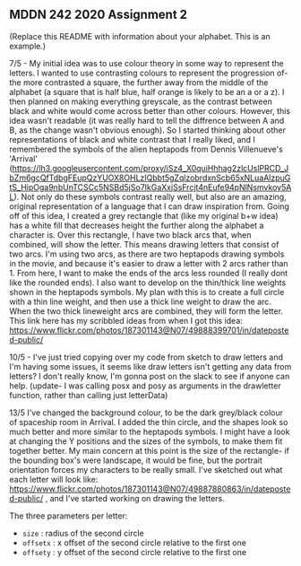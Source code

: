 ## MDDN 242 2020 Assignment 2

(Replace this README with information about your alphabet. This is an example.)

7/5 - My initial idea was to use colour theory in some way to represent the letters. I wanted to use contrasting colours to represent the progression of- the more contrasted a square, the further away from the middle of the alphabet (a square that is half blue, half orange is likely to be an a or a z). I then planned on making everything greyscale, as the contrast between black and white would come across better than other colours. However, this idea wasn't  readable (it was really hard to tell the diffrence between A and B, as the change wasn't obvious enough). So I started thinking about other representations of black and white contrast that I really liked, and I remembered the symbols of the alien heptapods from Dennis Villenueve's 'Arrival' (https://lh3.googleusercontent.com/proxy/iSz4_X0quiHhhag2zlcUslPRCD_JbZm6gcQfTdbgFEupQzYUOX8OHLzIQbbt5gZqlzobrdxnScb65xNLuaAlzpuGtS_HipOga9nbUnTCSCc5NSBd5jSo7IkGaXxjSsFrcjt4nEufe94pNlNsmvkoy5AL). Not only do these symbols contrast really well, but also are an amazing, original representation of a language that I can draw inspiration from. 
Going off of this idea, I created a grey rectangle that (like my original b+w idea) has a white fill that decreases height the further along the alphabet a character is. Over this rectangle, I have two black arcs that, when combined, will show the letter. This means drawing letters that consist of two arcs. I'm using two arcs, as there are two heptapods drawing symbols in the movie, and because it's easier to draw a letter with 2 arcs rather than 1. 
From here, I want to make the ends of the arcs less rounded (I really dont like the rounded ends). I also want to develop on the thin/thick line weights shown in the heptapods symbols. My plan with this is to create a full circle with a thin line weight, and then use a thick line weight to draw the arc. When the two thick lineweight arcs are combined, they will form the letter. This link here has my scribbled ideas from when I got this idea: https://www.flickr.com/photos/187301143@N07/49888399701/in/dateposted-public/  

10/5 - I've just tried copying over my code from sketch to draw letters and I'm having some issues, it seems like draw letters isn't getting any data from letters? I don't really know, I'm gonna post on the slack to see if anyone can help. (update- I was calling posx and posy as arguments in the drawletter function, rather than calling just letterData)

13/5 I've changed the background colour, to be the dark grey/black colour of spaceship room in Arrival. I added the thin circle, and the shapes look so much better and more similar to the heptapods symbols. I might have a look at changing the Y positions and the sizes of the symbols, to make them fit together better. My main concern at this point is the size of the rectangle- if the bounding box's were landscape, it would be fine, but the portrait orientation forces my characters to be really small. I've sketched out what each letter will look like: https://www.flickr.com/photos/187301143@N07/49887880863/in/dateposted-public/ , and I've started working on drawing the letters.


The three parameters per letter:
  * `size` : radius of the second circle
  * `offsetx` : x offset of the second circle relative to the first one
  * `offsety` : y offset of the second circle relative to the first one

